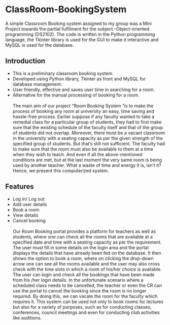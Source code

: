 # ClassRoom-BookingSystem
A simple Classroom Booking system assigned to my group was a Mini Project towards the partial fulfilment for the subject -Object-oriented programming (DS2102). The code is written in the Python programming language, the Tkinter library is used for the GUI to make it interactive and MySQL is used for the database.<br/>
## Introduction
* This is a preliminary classroom booking system.<br/>
* Developed using Python library, Tkinter as front and MySQL for database management.<br/>
* User friendly, effective and saves user time in searching for a room.<br/>
* Alternative for the manual processing of booking for a room.<br/>
<br/>The main aim of our project “Room Booking System “is to make the process of booking any room at university an easy, time saving and hassle-free process. 
Earlier suppose if any faculty wanted to take a remedial class for a particular group of students, they had to first make sure that the existing schedule of the faculty itself and that of the group of students did not overlap. Moreover, there must be a vacant classroom in the university with a seating capacity as per the given strength of the specified group of students. But that’s still not sufficient. The faculty had to make sure that the room must also be available to them at a time when they wish to teach.
And even if all the above-mentioned conditions are met, but at the last moment the very same room is being used by another teacher.
What a waste of time and energy it is, isn’t it?<br/>
Hence, we present this computerized system. <br/>
## Features
* Log in/ Log out
* Add user details
* Book a room
* View details
* Cancel booking <br/>
<br/>Our Room Booking portal provides a platform for teachers as well as students, where one can check all the rooms that are available at a specified date and time with a seating capacity as per the requirement. 
The user must fill in some details on the login area and the portal displays the details that have already been fed on the database. It then shows the option to book a room, where on clicking the drop-down arrow one can see all the rooms available and the user may also cross check with the time slots in which a room of his/her choice is available. 
The user can login and check all the bookings that have been made from his /her login details.
In the unfortunate scenario where a scheduled class needs to be cancelled, the teacher or even the CR can use the portal to cancel the booking since the room is no longer required. By doing this, we can vacate the room for the faculty which requires it.
This system can be used not only to book rooms for lectures but also for a variety of purposes, such as for conducting classes, conferences, council meetings and even for conducting club activities like auditions.





